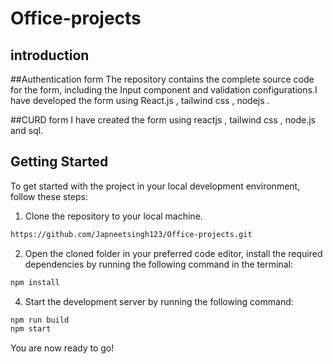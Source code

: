 # Office-projects
## introduction
##Authentication form
The repository contains the complete source code for the form, including the
Input component and validation configurations.I have developed the form using React.js , tailwind css , nodejs . 

##CURD form
I have created the form using reactjs , tailwind css , node.js and sql. 



## Getting Started

To get started with the project in your local development environment, follow
these steps:

1. Clone the repository to your local machine.

```bash
https://github.com/Japneetsingh123/Office-projects.git
```

2. Open the cloned folder in your preferred code editor, install the required
   dependencies by running the following command in the terminal:

```bash
npm install

```

4. Start the development server by running the following command:

```bash
npm run build
npm start
```

You are now ready to go!


